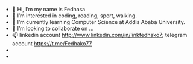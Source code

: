 - 👋 Hi, I’m my name is Fedhasa
- 👀 I’m interested in coding, reading, sport, walking.
- 🌱 I’m currently learning Computer Science at Addis Ababa University.
- 💞️ I’m looking to collaborate on ...
- 📫 linkedin account http://www.linkedin.com/in/linkfedhako7; telegram account https://t.me/Fedhako77
- 
- 

<!---
fedhako7/fedhako7 is a ✨ special ✨ repository because its `README.md` (this file) appears on your GitHub profile.
You can click the Preview link to take a look at your changes.
--->
